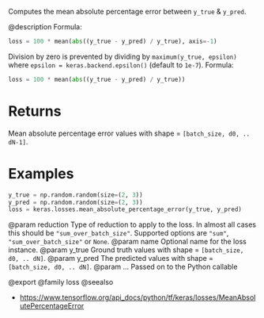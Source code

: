 Computes the mean absolute percentage error between `y_true` & `y_pred`.

@description
Formula:

```python
loss = 100 * mean(abs((y_true - y_pred) / y_true), axis=-1)
```

Division by zero is prevented by dividing by `maximum(y_true, epsilon)`
where `epsilon = keras.backend.epsilon()`
(default to `1e-7`).
Formula:

```python
loss = 100 * mean(abs((y_true - y_pred) / y_true))
```

# Returns
Mean absolute percentage error values with shape = `[batch_size, d0, ..
dN-1]`.

# Examples
```python
y_true = np.random.random(size=(2, 3))
y_pred = np.random.random(size=(2, 3))
loss = keras.losses.mean_absolute_percentage_error(y_true, y_pred)
```

@param reduction Type of reduction to apply to the loss. In almost all cases
    this should be `"sum_over_batch_size"`.
    Supported options are `"sum"`, `"sum_over_batch_size"` or `None`.
@param name Optional name for the loss instance.
@param y_true Ground truth values with shape = `[batch_size, d0, .. dN]`.
@param y_pred The predicted values with shape = `[batch_size, d0, .. dN]`.
@param ... Passed on to the Python callable

@export
@family loss
@seealso
+ <https://www.tensorflow.org/api_docs/python/tf/keras/losses/MeanAbsolutePercentageError>
